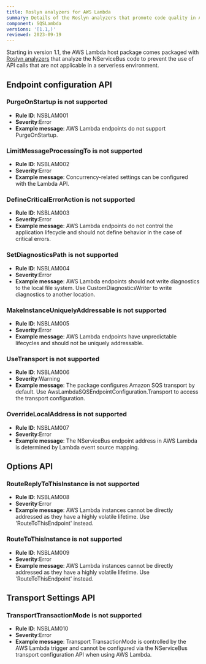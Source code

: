 ```yaml
---
title: Roslyn analyzers for AWS Lambda
summary: Details of the Roslyn analyzers that promote code quality in AWS Lambda.
component: SQSLambda
versions: '[1.1,)'
reviewed: 2023-09-19
---
```


Starting in version 1.1, the AWS Lambda host package comes packaged with [Roslyn analyzers](https://docs.microsoft.com/en-us/visualstudio/code-quality/roslyn-analyzers-overview) that analyze the NServiceBus code to prevent the use of API calls that are not applicable in a serverless environment.

## Endpoint configuration API

### PurgeOnStartup is not supported

* **Rule ID**: NSBLAM001
* **Severity**:Error
* **Example message**: AWS Lambda endpoints do not support PurgeOnStartup.

### LimitMessageProcessingTo is not supported

* **Rule ID**: NSBLAM002
* **Severity**:Error
* **Example message**: Concurrency-related settings can be configured with the Lambda API.

### DefineCriticalErrorAction is not supported

* **Rule ID**: NSBLAM003
* **Severity**:Error
* **Example message**: AWS Lambda endpoints do not control the application lifecycle and should not define behavior in the case of critical errors.

### SetDiagnosticsPath is not supported

* **Rule ID**: NSBLAM004
* **Severity**:Error
* **Example message**: AWS Lambda endpoints should not write diagnostics to the local file system. Use CustomDiagnosticsWriter to write diagnostics to another location.

### MakeInstanceUniquelyAddressable is not supported

* **Rule ID**: NSBLAM005
* **Severity**:Error
* **Example message**: AWS Lambda endpoints have unpredictable lifecycles and should not be uniquely addressable.

### UseTransport is not supported

* **Rule ID**: NSBLAM006
* **Severity**:Warning
* **Example message**: The package configures Amazon SQS transport by default. Use AwsLambdaSQSEndpointConfiguration.Transport to access the transport configuration.

### OverrideLocalAddress is not supported

* **Rule ID**: NSBLAM007
* **Severity**:Error
* **Example message**: The NServiceBus endpoint address in AWS Lambda is determined by Lambda event source mapping.

## Options API

### RouteReplyToThisInstance is not supported

* **Rule ID**: NSBLAM008
* **Severity**:Error
* **Example message**: AWS Lambda instances cannot be directly addressed as they have a highly volatile lifetime. Use 'RouteToThisEndpoint' instead.

### RouteToThisInstance is not supported

* **Rule ID**: NSBLAM009
* **Severity**:Error
* **Example message**: AWS Lambda instances cannot be directly addressed as they have a highly volatile lifetime. Use 'RouteToThisEndpoint' instead.

## Transport Settings API

### TransportTransactionMode is not supported

* **Rule ID**: NSBLAM010
* **Severity**:Error
* **Example message**: Transport TransactionMode is controlled by the AWS Lambda trigger and cannot be configured via the NServiceBus transport configuration API when using AWS Lambda.

